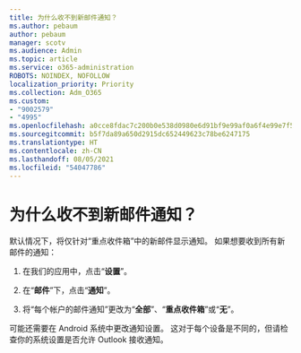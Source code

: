 ```yaml
---
title: 为什么收不到新邮件通知？
ms.author: pebaum
author: pebaum
manager: scotv
ms.audience: Admin
ms.topic: article
ms.service: o365-administration
ROBOTS: NOINDEX, NOFOLLOW
localization_priority: Priority
ms.collection: Adm_O365
ms.custom:
- "9002579"
- "4995"
ms.openlocfilehash: a0cce8fdac7c200b0e538d0980e6d91bf9e99af0a6f4e99e7f5b790298437510
ms.sourcegitcommit: b5f7da89a650d2915dc652449623c78be6247175
ms.translationtype: HT
ms.contentlocale: zh-CN
ms.lasthandoff: 08/05/2021
ms.locfileid: "54047786"
---
```

# <a name="why-dont-i-get-new-message-notifications"></a>为什么收不到新邮件通知？

默认情况下，将仅针对“重点收件箱”中的新邮件显示通知。 如果想要收到所有新邮件的通知：

1. 在我们的应用中，点击“**设置**”。

2. 在“**邮件**”下，点击“**通知**”。

3. 将“每个帐户的邮件通知”更改为“**全部**”、“**重点收件箱**”或“**无**”。

可能还需要在 Android 系统中更改通知设置。 这对于每个设备是不同的，但请检查你的系统设置是否允许 Outlook 接收通知。
